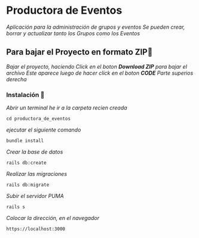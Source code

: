 # Productora de Eventos

_Aplicación para la administración de grupos y eventos_
_Se pueden crear, borrar y actualizar tanto los Grupos como los Eventos_

## Para bajar el Proyecto en formato ZIP🚀

_Bajar el proyecto, haciendo Click en el boton_
_***Download ZIP*** para bajar el archivo_
_Este aparece luego de hacer click en el boton ***CODE*** Parte superios derecha_

### Instalación 🔧

_Abrir un terminal he ir a la carpeta recien creada_

```
cd productora_de_eventos
```

_ejecutar el siguiente comando_

```
bundle install
```
_Crear la base de datos_

```
rails db:create
```

_Realizar las migraciones_

```
rails db:migrate
```

_Subir el servidor PUMA_

```
rails s
```
_Colocar la dirección, en el navegador_

```
https://localhost:3000
```




